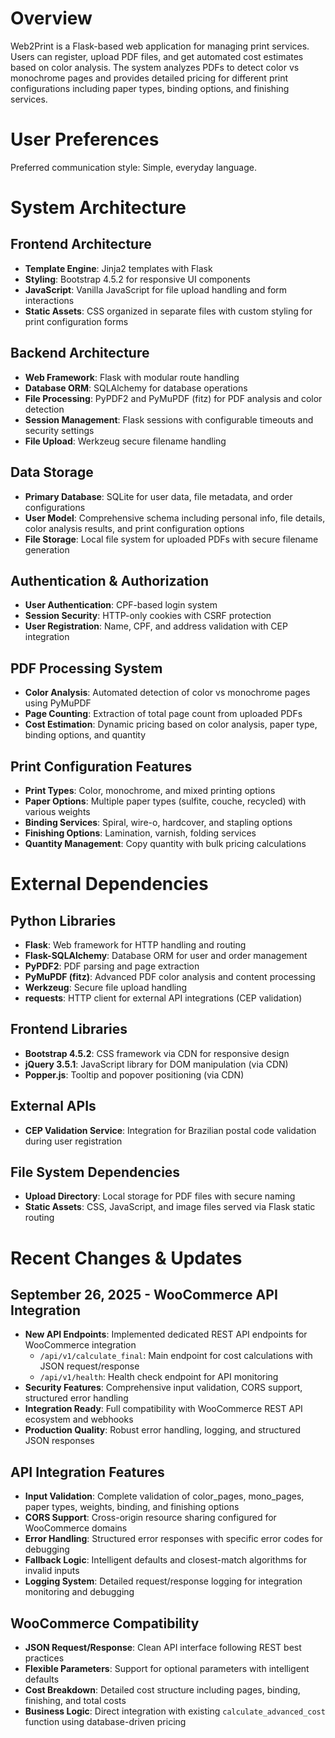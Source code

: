 # Overview

Web2Print is a Flask-based web application for managing print services. Users can register, upload PDF files, and get automated cost estimates based on color analysis. The system analyzes PDFs to detect color vs monochrome pages and provides detailed pricing for different print configurations including paper types, binding options, and finishing services.

# User Preferences

Preferred communication style: Simple, everyday language.

# System Architecture

## Frontend Architecture
- **Template Engine**: Jinja2 templates with Flask
- **Styling**: Bootstrap 4.5.2 for responsive UI components
- **JavaScript**: Vanilla JavaScript for file upload handling and form interactions
- **Static Assets**: CSS organized in separate files with custom styling for print configuration forms

## Backend Architecture
- **Web Framework**: Flask with modular route handling
- **Database ORM**: SQLAlchemy for database operations
- **File Processing**: PyPDF2 and PyMuPDF (fitz) for PDF analysis and color detection
- **Session Management**: Flask sessions with configurable timeouts and security settings
- **File Upload**: Werkzeug secure filename handling

## Data Storage
- **Primary Database**: SQLite for user data, file metadata, and order configurations
- **User Model**: Comprehensive schema including personal info, file details, color analysis results, and print configuration options
- **File Storage**: Local file system for uploaded PDFs with secure filename generation

## Authentication & Authorization
- **User Authentication**: CPF-based login system
- **Session Security**: HTTP-only cookies with CSRF protection
- **User Registration**: Name, CPF, and address validation with CEP integration

## PDF Processing System
- **Color Analysis**: Automated detection of color vs monochrome pages using PyMuPDF
- **Page Counting**: Extraction of total page count from uploaded PDFs
- **Cost Estimation**: Dynamic pricing based on color analysis, paper type, binding options, and quantity

## Print Configuration Features
- **Print Types**: Color, monochrome, and mixed printing options
- **Paper Options**: Multiple paper types (sulfite, couche, recycled) with various weights
- **Binding Services**: Spiral, wire-o, hardcover, and stapling options
- **Finishing Options**: Lamination, varnish, folding services
- **Quantity Management**: Copy quantity with bulk pricing calculations

# External Dependencies

## Python Libraries
- **Flask**: Web framework for HTTP handling and routing
- **Flask-SQLAlchemy**: Database ORM for user and order management
- **PyPDF2**: PDF parsing and page extraction
- **PyMuPDF (fitz)**: Advanced PDF color analysis and content processing
- **Werkzeug**: Secure file upload handling
- **requests**: HTTP client for external API integrations (CEP validation)

## Frontend Libraries
- **Bootstrap 4.5.2**: CSS framework via CDN for responsive design
- **jQuery 3.5.1**: JavaScript library for DOM manipulation (via CDN)
- **Popper.js**: Tooltip and popover positioning (via CDN)

## External APIs
- **CEP Validation Service**: Integration for Brazilian postal code validation during user registration

## File System Dependencies
- **Upload Directory**: Local storage for PDF files with secure naming
- **Static Assets**: CSS, JavaScript, and image files served via Flask static routing

# Recent Changes & Updates

## September 26, 2025 - WooCommerce API Integration
- **New API Endpoints**: Implemented dedicated REST API endpoints for WooCommerce integration
  - `/api/v1/calculate_final`: Main endpoint for cost calculations with JSON request/response
  - `/api/v1/health`: Health check endpoint for API monitoring
- **Security Features**: Comprehensive input validation, CORS support, structured error handling
- **Integration Ready**: Full compatibility with WooCommerce REST API ecosystem and webhooks
- **Production Quality**: Robust error handling, logging, and structured JSON responses

## API Integration Features
- **Input Validation**: Complete validation of color_pages, mono_pages, paper types, weights, binding, and finishing options
- **CORS Support**: Cross-origin resource sharing configured for WooCommerce domains
- **Error Handling**: Structured error responses with specific error codes for debugging
- **Fallback Logic**: Intelligent defaults and closest-match algorithms for invalid inputs
- **Logging System**: Detailed request/response logging for integration monitoring and debugging

## WooCommerce Compatibility
- **JSON Request/Response**: Clean API interface following REST best practices
- **Flexible Parameters**: Support for optional parameters with intelligent defaults
- **Cost Breakdown**: Detailed cost structure including pages, binding, finishing, and total costs
- **Business Logic**: Direct integration with existing `calculate_advanced_cost` function using database-driven pricing